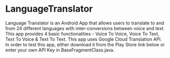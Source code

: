 # LanguageTranslator
Language Translator is an Android App that allows users to translate to and from 24 different languages with inter-conversions between voice and text. 
This app provides 4 basic functionalities - Voice To Voice, Voice To Text, Text To Voice & Text To Text. This app uses Google Cloud Translation API. In order to test this app, either download it from the Play Store link below or enter your own API Key in BaseFragmentClass.java. 
